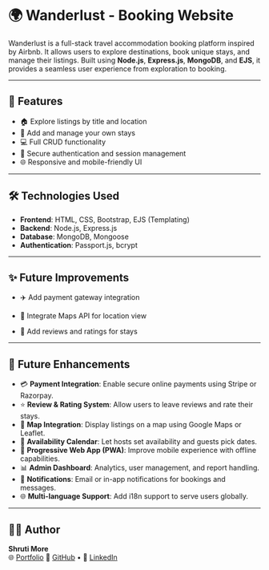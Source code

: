 # 🌍 Wanderlust - Booking Website

Wanderlust is a full-stack travel accommodation booking platform inspired by Airbnb. It allows users to explore destinations, book unique stays, and manage their listings. Built using **Node.js**, **Express.js**, **MongoDB**, and **EJS**, it provides a seamless user experience from exploration to booking.


---

## 🚀 Features

- 🏠 Explore listings by title and location
- 🧳 Add and manage your own stays
- 💻 Full CRUD functionality
- 🔐 Secure authentication and session management
- 🌐 Responsive and mobile-friendly UI

---

## 🛠️ Technologies Used

- **Frontend**: HTML, CSS, Bootstrap, EJS (Templating)
- **Backend**: Node.js, Express.js
- **Database**: MongoDB, Mongoose
- **Authentication**: Passport.js, bcrypt

---

## ✨ Future Improvements
- ✈️ Add payment gateway integration

- 📍 Integrate Maps API for location view

- 💬 Add reviews and ratings for stays


---

## 🔮 Future Enhancements

- 💳 **Payment Integration**: Enable secure online payments using Stripe or Razorpay.
- ⭐ **Review & Rating System**: Allow users to leave reviews and rate their stays.
- 📍 **Map Integration**: Display listings on a map using Google Maps or Leaflet.
- 📅 **Availability Calendar**: Let hosts set availability and guests pick dates.
- 📱 **Progressive Web App (PWA)**: Improve mobile experience with offline capabilities.
- 📊 **Admin Dashboard**: Analytics, user management, and report handling.
- 🔔 **Notifications**: Email or in-app notifications for bookings and messages.
- 🌐 **Multi-language Support**: Add i18n support to serve users globally.


---

## 🧑‍💻 Author

**Shruti More**  
🌐 [Portfolio](https://shruti-more-portfolio.netlify.app/) 
🐙 [GitHub](https://github.com/ShrutiMore23) • 💼 [LinkedIn](https://linkedin.com/in/yourlinkedin)

